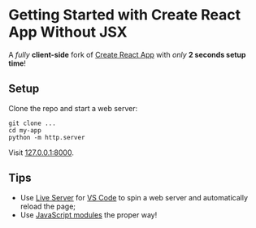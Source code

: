# Getting Started with Create React App Without JSX

A *fully* **client-side** fork of [Create React App](https://github.com/facebook/create-react-app) with *only* **2 seconds setup time**!

## Setup

Clone the repo and start a web server:

    git clone ...
    cd my-app
    python -m http.server

Visit [127.0.0.1:8000](http://127.0.0.1:8000).

## Tips

- Use [Live Server](https://marketplace.visualstudio.com/items?itemName=ritwickdey.LiveServer) for [VS Code](https://code.visualstudio.com) to spin a web server and automatically reload the page;
- Use [JavaScript modules](https://developer.mozilla.org/en-US/docs/Web/JavaScript/Guide/Modules) the proper way!
